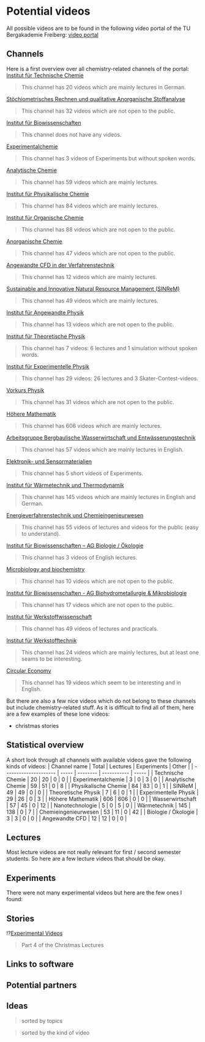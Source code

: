 # Potential videos
All possible videos are to be found in the following video portal of the TU Bergakademie Freiberg:
[video portal](https://video.tu-freiberg.de/)

## Channels
Here is a first overview over all chemistry-related channels of the portal:
[Institut für Technische Chemie](https://video.tu-freiberg.de/channel/Institut-fuer-Technische-Chemie/94)
> This channel has 20 videos which are mainly lectures in German.

[Stöchiometrisches Rechnen und qualitative Anorganische Stoffanalyse](https://video.tu-freiberg.de/channel/Stoechiometrisches-Rechnen-und-qualitative-anorganische-Stoffanalyse/33)
> This channel has 32 videos which are not open to the public.

[Institut für Biowissenschaften](https://video.tu-freiberg.de/channel/Institut-fuer-Biowissenschaften/107)
> This channel does not have any videos.

[Experimentalchemie](https://video.tu-freiberg.de/channel/Experimentalchemie/48)
> This channel has 3 videos of Experiments but without spoken words.

[Analytische Chemie](https://video.tu-freiberg.de/channel/Analytische-Chemie/66)
> This channel has 59 videos which are mainly lectures.

[Institut für Physikalische Chemie](https://video.tu-freiberg.de/channel/Institut-fuer-Physikalische-Chemie-/65)
> This channel has 84 videos which are mainly lectures.

[Institut für Organische Chemie](https://video.tu-freiberg.de/channel/Institut-fuer-Organische-Chemie/16)
> This channel has 88 videos which are not open to the public.

[Anorganische Chemie](https://video.tu-freiberg.de/channel/Anorganische-Chemie/13)
> This channel has 47 videos which are not open to the public.

[Angewandte CFD in der Verfahrenstechnik](https://video.tu-freiberg.de/channel/Angewandte-CFD-in-der-Verfahrenstechnik/47)
> This channel has 12 videos which are mainly lectures.

[Sustainable and Innovative Natural Resource Management (SINReM)](https://video.tu-freiberg.de/channel/Sustainable-and-Innovative-Natural-Resource-Management-SINReM/98)
> This channel has 49 videos which are mainly lectures.

[Institut für Angewandte Physik](https://video.tu-freiberg.de/channel/Institut-fuer-Angewandte-Physik/95)
> This channel has 13 videos which are not open to the public.

[Institut für Theoretische Physik](https://video.tu-freiberg.de/channel/Institut-fuer-Theoretische-Physik/68)
> This channel has 7 videos: 6 lectures and 1 simulation without spoken words.

[Institut für Experimentelle Physik](https://video.tu-freiberg.de/channel/Institut-fuer-Experimentelle-Physik/59)
> This channel has 29 videos: 26 lectures and 3 Skater-Contest-videos.

[Vorkurs Physik](https://video.tu-freiberg.de/channel/Vorkurs-Physik/43)
> This channel has 31 videos which are not open to the public.

[Höhere Mathematik](https://video.tu-freiberg.de/channel/Hoehere-Mathematik/55)
> This channel has 606 videos which are mainly lectures.

[Arbeitsgruppe Bergbaulische Wasserwirtschaft und Entwässerungstechnik](https://video.tu-freiberg.de/channel/Arbeitsgruppe-Bergbaulische-Wasserwirtschaft-und-Entwaesserungstechnik/121)
> This channel has 57 videos which are mainly lectures in English.

[Elektronik- und Sensormaterialien](https://video.tu-freiberg.de/channel/Elektronik-und-Sensormaterialien/67)
> This channel has 5 short videos of Experiments.

[Institut für Wärmetechnik und Thermodynamik](https://video.tu-freiberg.de/channel/Institut-fuer-Waermetechnik-und-Thermodynamik/89)
> This channel has 145 videos which are mainly lectures in English and German.

[Energieverfahrenstechnik und Chemieingenieurwesen](https://video.tu-freiberg.de/channel/Energieverfahrenstechnik-und-Chemieingenieurwesen/36)
> This channel has 55 videos of lectures and videos for the public (easy to understand).

[Institut für Biowissenschaften – AG Biologie / Ökologie](https://video.tu-freiberg.de/channel/Institut-fuer-Biowissenschaften-AG-Biologie-Oekologie/110)
> This channel has 3 videos of English lectures.

[Microbiology and biochemistry](https://video.tu-freiberg.de/channel/Microbiology-and-biochemistry/44)
> This channel has 10 videos which are not open to the public.

[Institut für Biowissenschaften - AG Biohydrometallurgie & Mikrobiologie](https://video.tu-freiberg.de/channel/Institut-fuer-Biowissenschaften-AG-Biohydrometallurgie-amp-Mikrobiologie/79)
> This channel has 17 videos which are not open to the public.

[Institut für Werkstoffwissenschaft](https://video.tu-freiberg.de/channel/Institut-fuer-Werkstoffwissenschaft/91)
> This channel has 49 videos of lectures and practicals.

[Institut für Werkstofftechnik](https://video.tu-freiberg.de/channel/Institut-fuer-Werkstofftechnik/57)
> This channel has 24 videos which are mainly lectures, but at least one seams to be interesting.

[Circular Economy](https://video.tu-freiberg.de/channel/Circular-Economy/45)
> This channel has 19 videos which seem to be interesting and in English.

But there are also a few nice videos which do not belong to these channels but include chemistry-related stuff. As it is difficult to find all of them, here are a few examples of these lone videos:

- christmas stories

## Statistical overview
A short look through all channels with available videos gave the following kinds of videos:
| Channel name          | Total | Lectures | Experiments | Other |
| --------------------- | ----- | -------- | ----------- | ----- |
| Technische Chemie     | 20    | 20       | 0           | 0     |
| Experimentalchemie    | 3     | 0        | 3           | 0     |
| Analytische Chemie    | 59    | 51       | 0           | 8     |
| Physikalische Chemie  | 84    | 83       | 0           | 1     |
| SINReM                | 49    | 49       | 0           | 0     |
| Theoretische Physik   | 7     | 6        | 0           | 1     |
| Experimentelle Physik | 29    | 26       | 0           | 3     |
| Höhere Mathematik     | 606   | 606      | 0           | 0     |
| Wasserwirtschaft      | 57    | 45       | 0           | 12    |
| Nanotechnologie       | 5     | 0        | 5           | 0     |
| Wärmetechnik          | 145   | 138      | 0           | 7     |
| Chemieingenieurwesen  | 53    | 11       | 0           | 42    |
| Biologie / Ökologie   | 3     | 3        | 0           | 0     |
| Angewandte CFD        | 12    | 12       | 0           | 0     |

## Lectures
Most lecture videos are not really relevant for first / second semester students. So here are a few lecture videos that should be okay.

## Experiments
There were not many experimental videos but here are the few ones I found:

## Stories

!?[Experimental Videos](https://video.tu-freiberg.de/video/4-Akt-der-Weihnachtsvorlesungsalternative-der-Fakultaet-fuer-Chemie-und-Physik-2021/984cdf53d605c563df375918582c76ea)
> Part 4 of the Christmas Lectures

## Links to software

## Potential partners

## Ideas
> sorted by topics

> sorted by the kind of video
